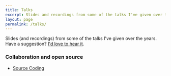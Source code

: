 ```yaml
---
title: Talks
excerpt: Slides and recordings from some of the talks I've given over the years.
layout: page
permalink: /talks/
---
```


Slides (and recordings) from some of the talks I've given over the years. Have a suggestion? [I'd love to hear it](https://lyons-zhang).

### Collaboration and open source

* [Source Coding](https://lyons-zhang)


